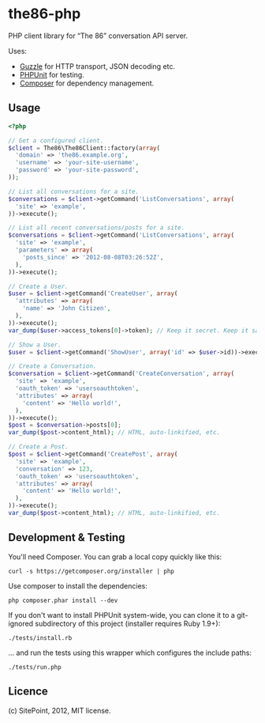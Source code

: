 the86-php
=========

PHP client library for “The 86” conversation API server.

Uses:

* [Guzzle](http://guzzlephp.org/) for HTTP transport, JSON decoding etc.
* [PHPUnit](http://www.phpunit.de/) for testing.
* [Composer](http://getcomposer.org/) for dependency management.


Usage
-----

```php
<?php

// Get a configured client.
$client = The86\The86Client::factory(array(
  'domain' => 'the86.example.org',
  'username' => 'your-site-username',
  'password' => 'your-site-password',
));

// List all conversations for a site.
$conversations = $client->getCommand('ListConversations', array(
  'site' => 'example',
))->execute();

// List all recent conversations/posts for a site.
$conversations = $client->getCommand('ListConversations', array(
  'site' => 'example',
  'parameters' => array(
    'posts_since' => '2012-08-08T03:26:52Z',
  ),
))->execute();

// Create a User.
$user = $client->getCommand('CreateUser', array(
  'attributes' => array(
    'name' => 'John Citizen',
  ),
))->execute();
var_dump($user->access_tokens[0]->token); // Keep it secret. Keep it safe.

// Show a User.
$user = $client->getCommand('ShowUser', array('id' => $user->id))->execute();

// Create a Conversation.
$conversation = $client->getCommand('CreateConversation', array(
  'site' => 'example',
  'oauth_token' => 'usersoauthtoken',
  'attributes' => array(
    'content' => 'Hello world!',
  ),
))->execute();
$post = $conversation->posts[0];
var_dump($post->content_html); // HTML, auto-linkified, etc.

// Create a Post.
$post = $client->getCommand('CreatePost', array(
  'site' => 'example',
  'conversation' => 123,
  'oauth_token' => 'usersoauthtoken',
  'attributes' => array(
    'content' => 'Hello world!',
  ),
))->execute();
var_dump($post->content_html); // HTML, auto-linkified, etc.
```


Development & Testing
---------------------

You'll need Composer. You can grab a local copy quickly like this:

    curl -s https://getcomposer.org/installer | php

Use composer to install the dependencies:

    php composer.phar install --dev

If you don't want to install PHPUnit system-wide, you can clone it to a
git-ignored subdirectory of this project (installer requires Ruby 1.9+):

    ./tests/install.rb

… and run the tests using this wrapper which configures the include paths:

    ./tests/run.php


Licence
-------

(c) SitePoint, 2012, MIT license.
